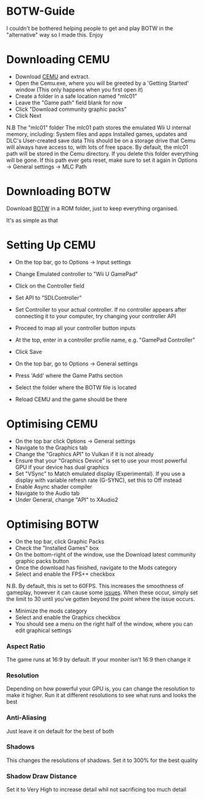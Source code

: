 # BOTW-Guide
I couldn't be bothered helping people to get and play BOTW in the "alternative" way so I made this. Enjoy

# Downloading CEMU
- Download [CEMU](https://cemu.info/releases/cemu_1.27.1.zip) and extract.
- Open the Cemu.exe, where you will be greeted by a 'Getting Started' window (This only happens when you first open it)
- Create a folder in a safe location named "mlc01"
- Leave the "Game path" field blank for now
- Click "Download community graphic packs"
- Click Next

N.B The "mlc01" folder The mlc01 path stores the emulated Wii U internal memory, including:
System files and apps
Installed games, updates and DLC's
User-created save data
This should be on a storage drive that Cemu will always have access to, with lots of free space. By default, the mlc01 path will be stored in the Cemu directory.
If you delete this folder everything will be gone. If this path ever gets reset, make sure to set it again in Options -> General settings -> MLC Path

# Downloading BOTW
Download [BOTW](https://archive.org/download/nintendo-wii-u-usa-full-set-wua-format-embedded-dlc-updates/The%20Legend%20of%20Zelda%20-%20Breath%20of%20the%20Wild%20%28USA%29%20%28DLC%29%20%28v208%29.wua)
in a ROM folder, just to keep everything organised.

It's as simple as that

# Setting Up CEMU

- On the top bar, go to Options -> Input settings
- Change Emulated controller to "Wii U GamePad"
- Click on the Controller field
- Set API to "SDLController"
- Set Controller to your actual controller. If no controller appears after connecting it to your computer, try changing your controller API
- Proceed to map all your controller button inputs
- At the top, enter in a controller profile name, e.g. "GamePad Controller"
- Click Save

- On the top bar, go to Options -> General settings
- Press 'Add' where the Game Paths section
- Select the folder where the BOTW file is located
- Reload CEMU and the game should be there

# Optimising CEMU

- On the top bar click Options -> General settings
- Navigate to the Graphics tab
- Change the "Graphics API" to Vulkan if it is not already
- Ensure that your "Graphics Device" is set to use your most powerful GPU if your device has dual graphics
- Set "VSync" to Match emulated display (Experimental). If you use a display with variable refresh rate (G-SYNC), set this to Off instead
- Enable Async shader compiler
- Navigate to the Audio tab
- Under General, change "API" to XAudio2

# Optimising BOTW

- On the top bar, click Graphic Packs
- Check the "Installed Games" box
- On the bottom-right of the window, use the Download latest community graphic packs button
- Once the download has finished, navigate to the Mods category
- Select and enable the FPS++ checkbox

N.B. By default, this is set to 60FPS. This increases the smoothness of gameplay, however it can cause some [issues](https://wiki.cemu.info/wiki/The_Legend_of_Zelda:_Breath_of_the_Wild#Issues_arising_by_using_FPS.2B.2B_or_static_FPS.2B.2B). When these occur, simply set the limit to 30 until you've gotten beyond the point where the issue occurs.

- Minimize the mods category
- Select and enable the Graphics checkbox
- You should see a menu on the right half of the window, where you can edit graphical settings

### Aspect Ratio

The game runs at 16:9 by default. If your moniter isn't 16:9 then change it

### Resolution

Depending on how powerful your GPU is, you can change the resolution to make it higher. Run it at different resolutions to see what runs and looks the best

### Anti-Aliasing

Just leave it on default for the best of both

### Shadows

This changes the resolutions of shadows. Set it to 300% for the best quality

### Shadow Draw Distance

Set it to Very High to increase detail whil not sacrificing too much detail
